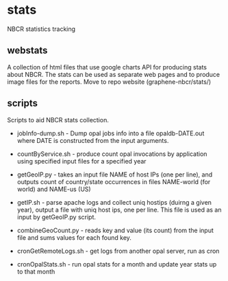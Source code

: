stats
=====

NBCR statistics tracking

webstats
--------
A collection of html files that use google charts API for producing
stats about NBCR.  The stats can be used as separate web pages
and to produce image files for the reports. 
Move to repo website (graphene-nbcr/stats/)

scripts
--------
Scripts to aid NBCR stats collection.

* jobInfo-dump.sh - Dump opal jobs info into a file opaldb-DATE.out 
where DATE is constructed from the input arguments.

* countByService.sh - produce count opal invocations by application using specified input files 
for a specified year

* getGeoIP.py - takes an input file NAME of host IPs (one per line), and outputs 
count of country/state occurrences in files NAME-world (for world) and NAME-us (US)

* getIP.sh - parse apache logs and collect uniq hostips (duirng a given year),
output a file with uniq host ips, one per line. This file is used as an input
by getGeoIP.py script. 

* combineGeoCount.py - reads key and value (its count) from the input file and sums values for each found key.

* cronGetRemoteLogs.sh - get logs from another  opal server, run as cron

* cronOpalStats.sh - run opal stats for a month and update year stats up to that month

